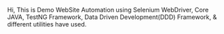 Hi, This is Demo WebSite Automation using Selenium WebDriver, Core JAVA, TestNG Framework, Data Driven Development(DDD) Framework, & different utilities have used.
